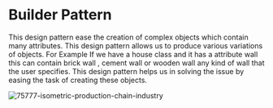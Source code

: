 
# Builder Pattern

This design pattern ease the creation of complex objects which contain many attributes. This design pattern allows us to produce various variations of objects.
For Example If we have a house class and it has a attribute wall this can contain brick wall , cement wall or wooden wall any kind of wall that the user specifies. This design pattern helps us in solving the issue by easing the task of creating these objects. 

![75777-isometric-production-chain-industry](https://user-images.githubusercontent.com/42897452/176648923-a7a6dbc1-b851-489d-a89d-27f6bb2304c9.gif)

